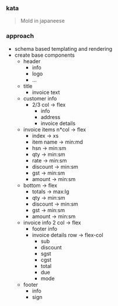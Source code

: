 ### kata
> Mold in japaneese

### approach
- schema based templating and rendering
- create base components
  - header
    - info
    - logo
    - ...
  - title
    - invoice text
  - customer info
      - 2/3 col -> flex
        - info
        - address
        - invoice details
  - invoice items n*col -> flex 
    - index -> xs
    - item name -> min:md
    - hsn -> min:sm
    - qty -> min:sm
    - rate -> min:sm
    - discount -> min:sm
    - gst -> min:sm
    - amount -> min:sm
  - bottom -> flex
    - totals -> max:lg
    - qty -> min:sm
    - discount -> min:sm
    - gst -> min:sm
    - amount -> min:sm
  - invoice info 2 col -> flex
    - footer info
    - invoice details row -> flex-col
      - sub
      - discount
      - sgst
      - cgst
      - total
      - due
      - mode
  - footer
    - info
    - sign
